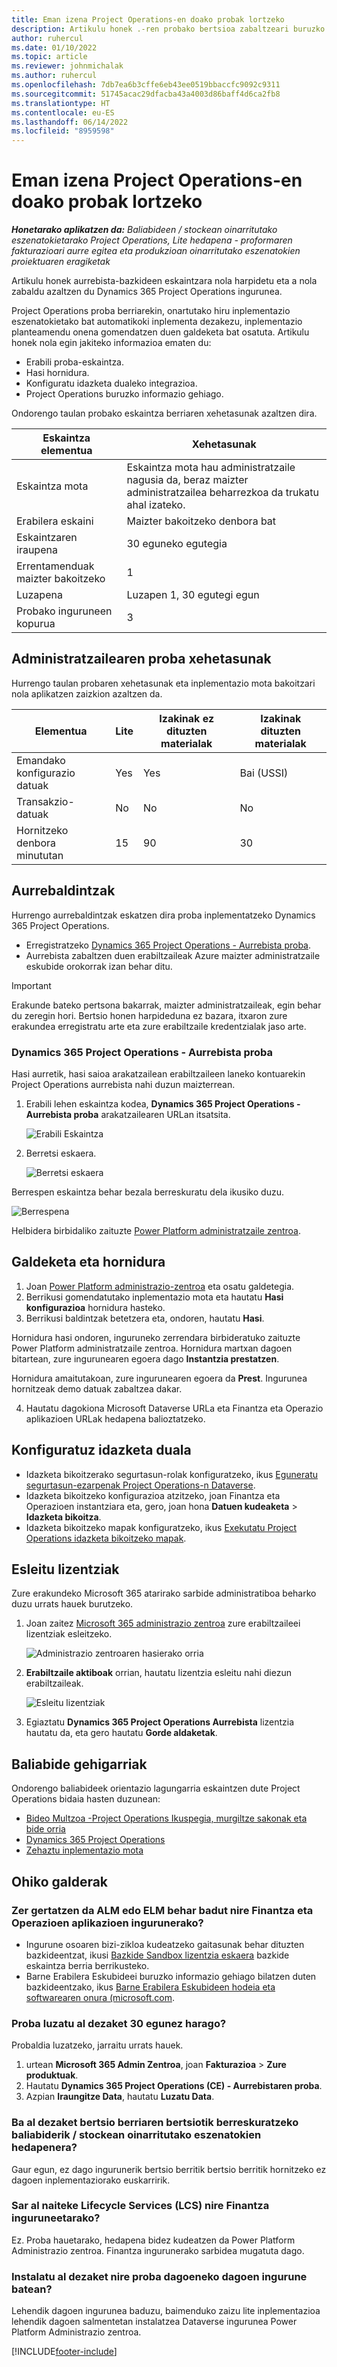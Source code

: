 ```yaml
---
title: Eman izena Project Operations-en doako probak lortzeko
description: Artikulu honek .-ren probako bertsioa zabaltzeari buruzko informazioa eskaintzen du Dynamics 365 Project Operations.
author: ruhercul
ms.date: 01/10/2022
ms.topic: article
ms.reviewer: johnmichalak
ms.author: ruhercul
ms.openlocfilehash: 7db7ea6b3cffe6eb43ee0519bbaccfc9092c9311
ms.sourcegitcommit: 51745acac29dfacba43a4003d86baff4d6ca2fb8
ms.translationtype: HT
ms.contentlocale: eu-ES
ms.lasthandoff: 06/14/2022
ms.locfileid: "8959598"
---
```

# <a name="sign-up-for-project-operations-trials"></a>Eman izena Project Operations-en doako probak lortzeko 

_**Honetarako aplikatzen da:** Baliabideen / stockean oinarritutako eszenatokietarako Project Operations, Lite hedapena - proformaren fakturazioari aurre egitea eta produkzioan oinarritutako eszenatokien proiektuaren eragiketak_ 



Artikulu honek aurrebista-bazkideen eskaintzara nola harpidetu eta a nola zabaldu azaltzen du Dynamics 365 Project Operations ingurunea.

Project Operations proba berriarekin, onartutako hiru inplementazio eszenatokietako bat automatikoki inplementa dezakezu, inplementazio planteamendu onena gomendatzen duen galdeketa bat osatuta. Artikulu honek nola egin jakiteko informazioa ematen du:

- Erabili proba-eskaintza.
- Hasi hornidura.
- Konfiguratu idazketa dualeko integrazioa.
- Project Operations buruzko informazio gehiago. 

Ondorengo taulan probako eskaintza berriaren xehetasunak azaltzen dira.

| **Eskaintza elementua**               | **Xehetasunak**                                  |
|------------------------------|----------------------------------------------|
| Eskaintza mota                   | Eskaintza mota hau administratzaile nagusia da, beraz maizter administratzailea beharrezkoa da trukatu ahal izateko. |
| Erabilera eskaini                    | Maizter bakoitzeko denbora bat                          |
| Eskaintzaren iraupena               | 30 eguneko egutegia                             |
| Errentamenduak maizter bakoitzeko       | 1                                            |
| Luzapena                    | Luzapen 1, 30 egutegi egun               |
| Probako inguruneen kopurua | 3                                            |


## <a name="admin-trial-details"></a>Administratzailearen proba xehetasunak
Hurrengo taulan probaren xehetasunak eta inplementazio mota bakoitzari nola aplikatzen zaizkion azaltzen da.

| **Elementua**                      | **Lite**                                     | **Izakinak ez dituzten materialak** | **Izakinak dituzten materialak** |
|-------------------------------|----------------------------------------------|---------------------------|-----------------------|
| Emandako konfigurazio datuak           | Yes                                          | Yes                       | Bai (USSI)            |
| Transakzio-datuak            | No                                           | No                        | No                    |
| Hornitzeko denbora minututan  | 15                                           | 90                        | 30                    |
 
## <a name="prerequisites"></a>Aurrebaldintzak
Hurrengo aurrebaldintzak eskatzen dira proba inplementatzeko Dynamics 365 Project Operations.

- Erregistratzeko [Dynamics 365 Project Operations - Aurrebista proba](https://www.aka.ms/try-po).
- Aurrebista zabaltzen duen erabiltzaileak Azure maizter administratzaile eskubide orokorrak izan behar ditu.

> [!IMPORTANT]
> Erakunde bateko pertsona bakarrak, maizter administratzaileak, egin behar du zeregin hori. Bertsio honen harpideduna ez bazara, itxaron zure erakundea erregistratu arte eta zure erabiltzaile kredentzialak jaso arte.

### <a name="dynamics-365-project-operations---preview-trial"></a>Dynamics 365 Project Operations - Aurrebista proba 

Hasi aurretik, hasi saioa arakatzailean erabiltzaileen laneko kontuarekin Project Operations aurrebista nahi duzun maizterrean.

1. Erabili lehen eskaintza kodea, **Dynamics 365 Project Operations - Aurrebista proba** arakatzailearen URLan itsatsita.

    ![Erabili Eskaintza](./media/16RedeemFirstOfferNew.png)

2. Berretsi eskaera.

    ![Berretsi eskaera](./media/17ConfirmOrderNew.png)

  Berrespen eskaintza behar bezala berreskuratu dela ikusiko duzu.

   ![Berrespena](./media/18OrderConfirmationNew.png)

  Helbidera birbidaliko zaituzte [Power Platform administratzaile zentroa](https://admin.powerplatform.microsoft.com/projectoperationstrial).

## <a name="questionnaire-and-provisioning"></a>Galdeketa eta hornidura

1.  Joan [Power Platform administrazio-zentroa](https://admin.powerplatform.com/projectoperationstrial) eta osatu galdetegia.  
2.  Berrikusi gomendatutako inplementazio mota eta hautatu **Hasi konfigurazioa** hornidura hasteko.
3.  Berrikusi baldintzak betetzera eta, ondoren, hautatu **Hasi**.

   Hornidura hasi ondoren, inguruneko zerrendara birbideratuko zaituzte Power Platform administratzaile zentroa. Hornidura martxan dagoen bitartean, zure ingurunearen egoera dago **Instantzia prestatzen**.
 
  Hornidura amaitutakoan, zure ingurunearen egoera da **Prest**. Ingurunea hornitzeak demo datuak zabaltzea dakar.
 
4.  Hautatu dagokiona Microsoft Dataverse URLa eta Finantza eta Operazio aplikazioen URLak hedapena balioztatzeko.

## <a name="configuring-dual-write"></a>Konfiguratuz idazketa duala
- Idazketa bikoitzerako segurtasun-rolak konfiguratzeko, ikus [Eguneratu segurtasun-ezarpenak Project Operations-n Dataverse](resource-provision-new-environment.md#update-security-settings-on-project-operations-on-dataverse).
- Idazketa bikoitzeko konfigurazioa atzitzeko, joan Finantza eta Operazioen instantziara eta, gero, joan hona **Datuen kudeaketa** > **Idazketa bikoitza**.
- Idazketa bikoitzeko mapak konfiguratzeko, ikus [Exekutatu Project Operations idazketa bikoitzeko mapak](resource-provision-new-environment.md#run-project-operations-dual-write-maps).

## <a name="assign-licenses"></a>Esleitu lizentziak

Zure erakundeko Microsoft 365 atarirako sarbide administratiboa beharko duzu urrats hauek burutzeko.

1. Joan zaitez [Microsoft 365 administrazio zentroa](https://portal.office.com/) zure erabiltzaileei lizentziak esleitzeko.

   ![Administrazio zentroaren hasierako orria](./media/14AdminPortal.png)

2. **Erabiltzaile aktiboak** orrian, hautatu lizentzia esleitu nahi diezun erabiltzaileak.

   ![Esleitu lizentziak](./media/15AssignLicenses.png)

3. Egiaztatu **Dynamics 365 Project Operations Aurrebista**  lizentzia hautatu da, eta gero hautatu **Gorde aldaketak**.

## <a name="additional-resources"></a>Baliabide gehigarriak

Ondorengo baliabideek orientazio lagungarria eskaintzen dute Project Operations bidaia hasten duzunean:

- [Bideo Multzoa -Project Operations Ikuspegia, murgiltze sakonak eta bide orria](https://youtube.com/playlist?list=PLcakwueIHoT_LJ3Fr1tHnkPk5lioqE6uH)
- [Dynamics 365 Project Operations](/learn/modules/examine-dynamics-365-project-operations/)
- [Zehaztu inplementazio mota](determine-deployment-type.md)

## <a name="frequently-asked-questions"></a>Ohiko galderak

### <a name="what-if-i-require-alm-or-elm-for-my-finance-and-operations-apps-environment"></a>Zer gertatzen da ALM edo ELM behar badut nire Finantza eta Operazioen aplikazioen ingurunerako?

- Ingurune osoaren bizi-zikloa kudeatzeko gaitasunak behar dituzten bazkideentzat, ikusi [Bazkide Sandbox lizentzia eskaera](https://experience.dynamics.com/requestlicense) bazkide eskaintza berria berrikusteko. 
- Barne Erabilera Eskubideei buruzko informazio gehiago bilatzen duten bazkideentzako, ikus [Barne Erabilera Eskubideen hodeia eta softwarearen onura (microsoft.com](https://partner.microsoft.com/membership/internal-use-software).

### <a name="can-i-extend-my-trial-beyond-30-days"></a>Proba luzatu al dezaket 30 egunez harago?
Probaldia luzatzeko, jarraitu urrats hauek.

1. urtean **Microsoft 365 Admin Zentroa**, joan **Fakturazioa** > **Zure produktuak**.
2. Hautatu **Dynamics 365 Project Operations (CE) - Aurrebistaren proba**.
3. Azpian **Iraungitze Data**, hautatu **Luzatu Data**.

### <a name="can-i-upgrade-from-the-lite-deployment-to-the-resourcenon-stocked-based-scenario-deployment"></a>Ba al dezaket bertsio berriaren bertsiotik berreskuratzeko baliabiderik / stockean oinarritutako eszenatokien hedapenera?
Gaur egun, ez dago ingurunerik bertsio berritik bertsio berritik hornitzeko ez dagoen inplementaziorako euskarririk.

### <a name="can-i-access-lifecycle-services-lcs-for-my-finance-environments"></a>Sar al naiteke Lifecycle Services (LCS) nire Finantza inguruneetarako?  
Ez. Proba hauetarako, hedapena bidez kudeatzen da Power Platform Administrazio zentroa. Finantza ingurunerako sarbidea mugatuta dago.

### <a name="can-i-install-my-trial-on-an-existing-environment"></a>Instalatu al dezaket nire proba dagoeneko dagoen ingurune batean?
Lehendik dagoen ingurunea baduzu, baimenduko zaizu lite inplementazioa lehendik dagoen salmentetan instalatzea Dataverse ingurunea Power Platform Administrazio zentroa.

[!INCLUDE[footer-include](../includes/footer-banner.md)]
